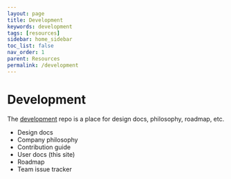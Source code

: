 ```yaml
---
layout: page
title: Development
keywords: development
tags: [resources]
sidebar: home_sidebar
toc_list: false
nav_order: 1
parent: Resources
permalink: /development
---
```


# Development

The [development](https://github.com/micro/development) repo is a place for design docs, philosophy, roadmap, etc.

- Design docs
- Company philosophy
- Contribution guide
- User docs (this site)
- Roadmap
- Team issue tracker
